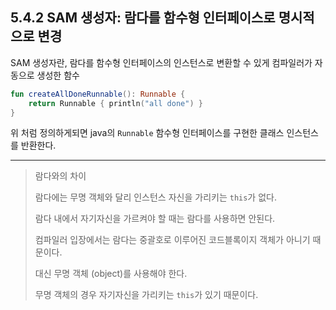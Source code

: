 ## 5.4.2 SAM 생성자: 람다를 함수형 인터페이스로 명시적으로 변경

SAM 생성자란, 람다를 함수형 인터페이스의 인스턴스로 변환할 수 있게 컴파일러가 자동으로 생성한 함수

```kotlin
fun createAllDoneRunnable(): Runnable {
    return Runnable { println("all done") }
}
```

위 처럼 정의하게되면 java의 `Runnable` 함수형 인터페이스를 구현한 클래스 인스턴스를 반환한다.

---

> 람다와의 차이
> 
> 람다에는 무명 객체와 달리 인스턴스 자신을 가리키는 `this`가 없다.
> 
> 람다 내에서 자기자신을 가르켜야 할 때는 람다를 사용하면 안된다.
> 
> 컴파일러 입장에서는 람다는 중괄호로 이루어진 코드블록이지 객체가 아니기 때문이다.
> 
> 대신 무명 객체 (object)를 사용해야 한다.
> 
> 무명 객체의 경우 자기자신을 가리키는 `this`가 있기 때문이다.